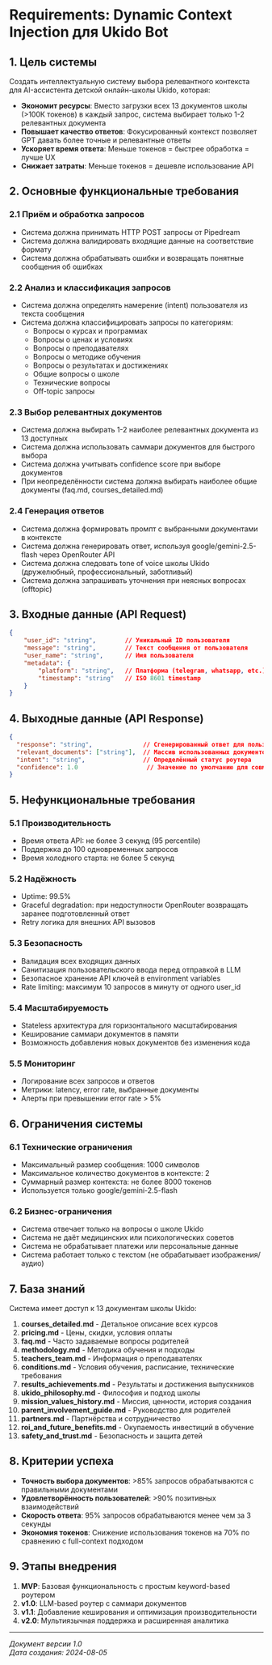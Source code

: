 # Requirements: Dynamic Context Injection для Ukido Bot

## 1. Цель системы

Создать интеллектуальную систему выбора релевантного контекста для AI-ассистента детской онлайн-школы Ukido, которая:
- **Экономит ресурсы**: Вместо загрузки всех 13 документов школы (>100К токенов) в каждый запрос, система выбирает только 1-2 релевантных документа
- **Повышает качество ответов**: Фокусированный контекст позволяет GPT давать более точные и релевантные ответы
- **Ускоряет время ответа**: Меньше токенов = быстрее обработка = лучше UX
- **Снижает затраты**: Меньше токенов = дешевле использование API

## 2. Основные функциональные требования

### 2.1 Приём и обработка запросов
- Система должна принимать HTTP POST запросы от Pipedream
- Система должна валидировать входящие данные на соответствие формату
- Система должна обрабатывать ошибки и возвращать понятные сообщения об ошибках

### 2.2 Анализ и классификация запросов
- Система должна определять намерение (intent) пользователя из текста сообщения
- Система должна классифицировать запросы по категориям:
  - Вопросы о курсах и программах
  - Вопросы о ценах и условиях
  - Вопросы о преподавателях
  - Вопросы о методике обучения
  - Вопросы о результатах и достижениях
  - Общие вопросы о школе
  - Технические вопросы
  - Off-topic запросы

### 2.3 Выбор релевантных документов
- Система должна выбирать 1-2 наиболее релевантных документа из 13 доступных
- Система должна использовать саммари документов для быстрого выбора
- Система должна учитывать confidence score при выборе документов
- При неопределённости система должна выбирать наиболее общие документы (faq.md, courses_detailed.md)

### 2.4 Генерация ответов
- Система должна формировать промпт с выбранными документами в контексте
- Система должна генерировать ответ, используя google/gemini-2.5-flash через OpenRouter API
- Система должна следовать tone of voice школы Ukido (дружелюбный, профессиональный, заботливый)
- Система должна запрашивать уточнения при неясных вопросах (offtopic)

## 3. Входные данные (API Request)

```json
{
    "user_id": "string",        // Уникальный ID пользователя
    "message": "string",        // Текст сообщения от пользователя
    "user_name": "string",      // Имя пользователя
    "metadata": {
        "platform": "string",   // Платформа (telegram, whatsapp, etc.)
        "timestamp": "string"   // ISO 8601 timestamp
    }
}
```

## 4. Выходные данные (API Response)

```json
{
  "response": "string",              // Сгенерированный ответ для пользователя
  "relevant_documents": ["string"],  // Массив использованных документов
  "intent": "string",                // Определённый статус роутера
  "confidence": 1.0                   // Значение по умолчанию для совместимости
}
```

## 5. Нефункциональные требования

### 5.1 Производительность
- Время ответа API: не более 3 секунд (95 percentile)
- Поддержка до 100 одновременных запросов
- Время холодного старта: не более 5 секунд

### 5.2 Надёжность
- Uptime: 99.5% 
- Graceful degradation: при недоступности OpenRouter возвращать заранее подготовленный ответ
- Retry логика для внешних API вызовов

### 5.3 Безопасность
- Валидация всех входящих данных
- Санитизация пользовательского ввода перед отправкой в LLM
- Безопасное хранение API ключей в environment variables
- Rate limiting: максимум 10 запросов в минуту от одного user_id

### 5.4 Масштабируемость
- Stateless архитектура для горизонтального масштабирования
- Кеширование саммари документов в памяти
- Возможность добавления новых документов без изменения кода

### 5.5 Мониторинг
- Логирование всех запросов и ответов
- Метрики: latency, error rate, выбранные документы
- Алерты при превышении error rate > 5%

## 6. Ограничения системы

### 6.1 Технические ограничения
- Максимальный размер сообщения: 1000 символов
- Максимальное количество документов в контексте: 2
- Суммарный размер контекста: не более 8000 токенов
- Используется только google/gemini-2.5-flash

### 6.2 Бизнес-ограничения
- Система отвечает только на вопросы о школе Ukido
- Система не даёт медицинских или психологических советов
- Система не обрабатывает платежи или персональные данные
- Система работает только с текстом (не обрабатывает изображения/аудио)

## 7. База знаний

Система имеет доступ к 13 документам школы Ukido:

1. **courses_detailed.md** - Детальное описание всех курсов
2. **pricing.md** - Цены, скидки, условия оплаты
3. **faq.md** - Часто задаваемые вопросы родителей
4. **methodology.md** - Методика обучения и подходы
5. **teachers_team.md** - Информация о преподавателях
6. **conditions.md** - Условия обучения, расписание, технические требования
7. **results_achievements.md** - Результаты и достижения выпускников
8. **ukido_philosophy.md** - Философия и подход школы
9. **mission_values_history.md** - Миссия, ценности, история создания
10. **parent_involvement_guide.md** - Руководство для родителей
11. **partners.md** - Партнёрства и сотрудничество
12. **roi_and_future_benefits.md** - Окупаемость инвестиций в обучение
13. **safety_and_trust.md** - Безопасность и защита детей

## 8. Критерии успеха

- **Точность выбора документов**: >85% запросов обрабатываются с правильными документами
- **Удовлетворённость пользователей**: >90% позитивных взаимодействий
- **Скорость ответа**: 95% запросов обрабатываются менее чем за 3 секунды
- **Экономия токенов**: Снижение использования токенов на 70% по сравнению с full-context подходом

## 9. Этапы внедрения

1. **MVP**: Базовая функциональность с простым keyword-based роутером
2. **v1.0**: LLM-based роутер с саммари документов
3. **v1.1**: Добавление кеширования и оптимизация производительности
4. **v2.0**: Мультиязычная поддержка и расширенная аналитика

---

*Документ версии 1.0*  
*Дата создания: 2024-08-05*